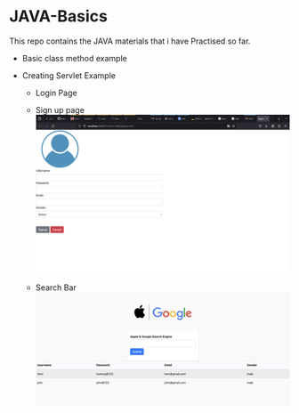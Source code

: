 # JAVA-Basics

This repo contains the JAVA materials that i have Practised so far. 

* Basic class method example

* Creating Servlet Example
    * Login Page
    * Sign up page 
    ![Alt text]( result_images/signup.png "signup Image")

    * Search Bar 
    ![Alt text]( result_images/search.png "Search Bar ")

